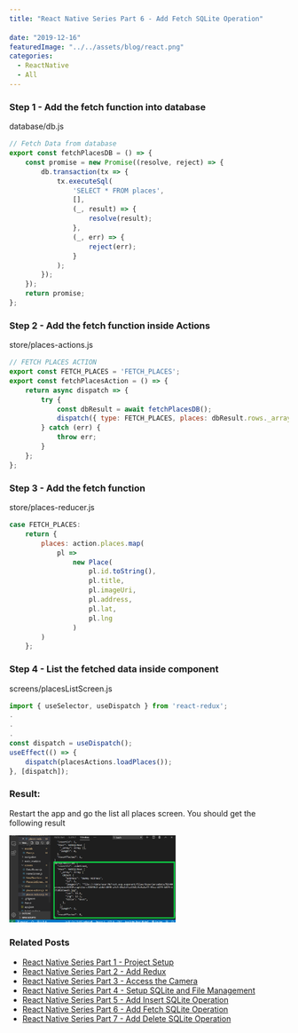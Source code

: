 ```yaml
---
title: "React Native Series Part 6 - Add Fetch SQLite Operation"

date: "2019-12-16"
featuredImage: "../../assets/blog/react.png"
categories:
  - ReactNative
  - All
---
```


### Step 1 - Add the fetch function into database

<div class="filename">database/db.js</div>

```jsx
// Fetch Data from database
export const fetchPlacesDB = () => {
    const promise = new Promise((resolve, reject) => {
        db.transaction(tx => {
            tx.executeSql(
                'SELECT * FROM places',
                [],
                (_, result) => {
                    resolve(result);
                },
                (_, err) => {
                    reject(err);
                }
            );
        });
    });
    return promise;
};
```

### Step 2 - Add the fetch function inside Actions

<div class="filename">store/places-actions.js</div>

```jsx
// FETCH PLACES ACTION
export const FETCH_PLACES = 'FETCH_PLACES';
export const fetchPlacesAction = () => {
    return async dispatch => {
        try {
            const dbResult = await fetchPlacesDB();
            dispatch({ type: FETCH_PLACES, places: dbResult.rows._array });
        } catch (err) {
            throw err;
        }
    };
};
```

### Step 3 - Add the fetch function

<div class="filename">store/places-reducer.js</div>

```jsx
case FETCH_PLACES:
    return {
        places: action.places.map(
            pl =>
                new Place(
                    pl.id.toString(),
                    pl.title,
                    pl.imageUri,
                    pl.address,
                    pl.lat,
                    pl.lng
                )
        )
    };
```

### Step 4 - List the fetched data inside component

<div class="filename">screens/placesListScreen.js</div>

```jsx
import { useSelector, useDispatch } from 'react-redux';
.
.
.
const dispatch = useDispatch();
useEffect(() => {
    dispatch(placesActions.loadPlaces());
}, [dispatch]);
```

### Result:

Restart the app and go the list all places screen. You should get the following result

<img src="./fetch.png" alt="react-native-series-5" width="300"  /><br/>

### Related Posts

- [React Native Series Part 1 - Project Setup](/blog/react-native-series-1)
- [React Native Series Part 2 - Add Redux](/blog/react-native-series-2)
- [React Native Series Part 3 - Access the Camera](/blog/react-native-series-3)
- [React Native Series Part 4 - Setup SQLite and File Management](/blog/react-native-series-4)
- [React Native Series Part 5 - Add Insert SQLite Operation](/blog/react-native-series-5)
- [React Native Series Part 6 - Add Fetch SQLite Operation](/blog/react-native-series-6)
- [React Native Series Part 7 - Add Delete SQLite Operation](/blog/react-native-series-7)